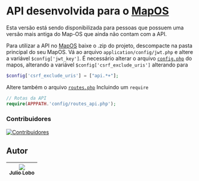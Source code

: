 
# API desenvolvida para o [MapOS](https://github.com/RamonSilva20/mapos)

Esta versão está sendo disponibilizada para pessoas que possuem uma versão mais antiga do Map-OS que ainda não contam com a API.

Para utilizar a API no [MapOS](https://github.com/RamonSilva20/mapos) baixe o .zip do projeto, descompacte na pasta principal do seu MapOS.
Vá ao arquivo `application/config/jwt.php`
e altere a variável `$config['jwt_key']`.
É necessário alterar o arquivo [`config.php`](https://github.com/RamonSilva20/mapos/blob/a6ae21e0e64aa2407005ab246d1c6efa445f68dc/application/config/config.php#L449) do mapos, alterando a variável `$config['csrf_exclude_uris']` alterando para 
```php
$config['csrf_exclude_uris'] = ["api.*+"];
```
Altere também o arquivo [`routes.php`](https://github.com/RamonSilva20/mapos/blob/a6ae21e0e64aa2407005ab246d1c6efa445f68dc/application/config/routes.php#L46) Incluindo um `require`
```php
// Rotas da API
require(APPPATH.'config/routes_api.php');
```

### Contribuidores
[![Contribuidores](https://contrib.rocks/image?repo=juliolobo/api-mapos)](https://github.com/juliolobo/api-mapos/graphs/contributors)

## Autor
| [<img src="https://avatars.githubusercontent.com/juliolobo?s=115"><br><sub>Julio Lobo</sub>](https://github.com/juliolobo) |
| :---: |
